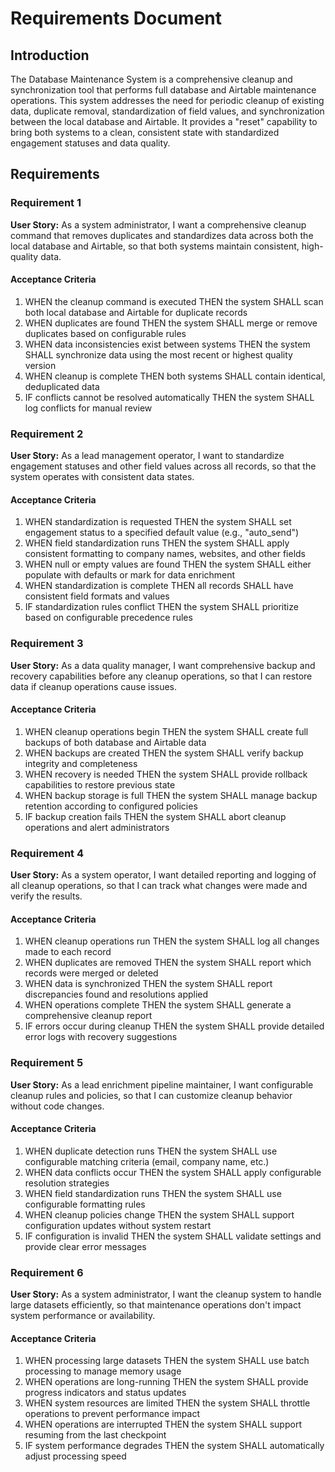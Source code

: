 # Requirements Document

## Introduction

The Database Maintenance System is a comprehensive cleanup and synchronization tool that performs full database and Airtable maintenance operations. This system addresses the need for periodic cleanup of existing data, duplicate removal, standardization of field values, and synchronization between the local database and Airtable. It provides a "reset" capability to bring both systems to a clean, consistent state with standardized engagement statuses and data quality.

## Requirements

### Requirement 1

**User Story:** As a system administrator, I want a comprehensive cleanup command that removes duplicates and standardizes data across both the local database and Airtable, so that both systems maintain consistent, high-quality data.

#### Acceptance Criteria

1. WHEN the cleanup command is executed THEN the system SHALL scan both local database and Airtable for duplicate records
2. WHEN duplicates are found THEN the system SHALL merge or remove duplicates based on configurable rules
3. WHEN data inconsistencies exist between systems THEN the system SHALL synchronize data using the most recent or highest quality version
4. WHEN cleanup is complete THEN both systems SHALL contain identical, deduplicated data
5. IF conflicts cannot be resolved automatically THEN the system SHALL log conflicts for manual review

### Requirement 2

**User Story:** As a lead management operator, I want to standardize engagement statuses and other field values across all records, so that the system operates with consistent data states.

#### Acceptance Criteria

1. WHEN standardization is requested THEN the system SHALL set engagement status to a specified default value (e.g., "auto_send")
2. WHEN field standardization runs THEN the system SHALL apply consistent formatting to company names, websites, and other fields
3. WHEN null or empty values are found THEN the system SHALL either populate with defaults or mark for data enrichment
4. WHEN standardization is complete THEN all records SHALL have consistent field formats and values
5. IF standardization rules conflict THEN the system SHALL prioritize based on configurable precedence rules

### Requirement 3

**User Story:** As a data quality manager, I want comprehensive backup and recovery capabilities before any cleanup operations, so that I can restore data if cleanup operations cause issues.

#### Acceptance Criteria

1. WHEN cleanup operations begin THEN the system SHALL create full backups of both database and Airtable data
2. WHEN backups are created THEN the system SHALL verify backup integrity and completeness
3. WHEN recovery is needed THEN the system SHALL provide rollback capabilities to restore previous state
4. WHEN backup storage is full THEN the system SHALL manage backup retention according to configured policies
5. IF backup creation fails THEN the system SHALL abort cleanup operations and alert administrators

### Requirement 4

**User Story:** As a system operator, I want detailed reporting and logging of all cleanup operations, so that I can track what changes were made and verify the results.

#### Acceptance Criteria

1. WHEN cleanup operations run THEN the system SHALL log all changes made to each record
2. WHEN duplicates are removed THEN the system SHALL report which records were merged or deleted
3. WHEN data is synchronized THEN the system SHALL report discrepancies found and resolutions applied
4. WHEN operations complete THEN the system SHALL generate a comprehensive cleanup report
5. IF errors occur during cleanup THEN the system SHALL provide detailed error logs with recovery suggestions

### Requirement 5

**User Story:** As a lead enrichment pipeline maintainer, I want configurable cleanup rules and policies, so that I can customize cleanup behavior without code changes.

#### Acceptance Criteria

1. WHEN duplicate detection runs THEN the system SHALL use configurable matching criteria (email, company name, etc.)
2. WHEN data conflicts occur THEN the system SHALL apply configurable resolution strategies
3. WHEN field standardization runs THEN the system SHALL use configurable formatting rules
4. WHEN cleanup policies change THEN the system SHALL support configuration updates without system restart
5. IF configuration is invalid THEN the system SHALL validate settings and provide clear error messages

### Requirement 6

**User Story:** As a system administrator, I want the cleanup system to handle large datasets efficiently, so that maintenance operations don't impact system performance or availability.

#### Acceptance Criteria

1. WHEN processing large datasets THEN the system SHALL use batch processing to manage memory usage
2. WHEN operations are long-running THEN the system SHALL provide progress indicators and status updates
3. WHEN system resources are limited THEN the system SHALL throttle operations to prevent performance impact
4. WHEN operations are interrupted THEN the system SHALL support resuming from the last checkpoint
5. IF system performance degrades THEN the system SHALL automatically adjust processing speed